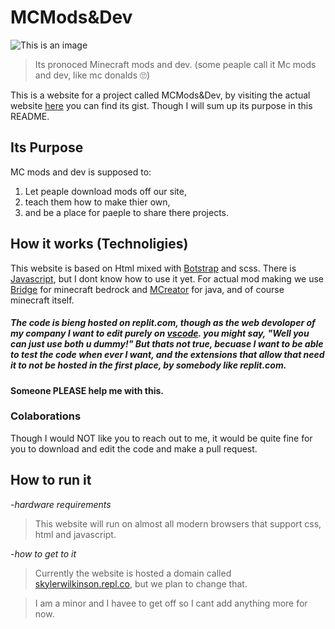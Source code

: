 # MCMods&Dev
![This is an image](https://skylerwilkinson.repl.co/favicon.ico)
>Its pronoced Minecraft mods and dev. (some peaple call it Mc mods and dev, like mc donalds 🙄)

This is a website for a project called MCMods&Dev, by visiting the actual website [here](https://skylerwilkinson.repl.co/) you can find its gist. Though I will sum up its purpose in this README.


## Its Purpose
MC mods and dev is supposed to:
1. Let peaple download mods off our site,
2. teach them how to make thier own, 
3. and be a place for paeple to share there projects.


## How it works (Technoligies)

This website is based on Html mixed with [Botstrap](https://getbootstrap.com/) and scss. There is [Javascript](https://www.javascript.com/), but I dont know how to use it yet. For actual mod making we use [Bridge](https://bridge-core.app) for minecraft bedrock
and [MCreator](https://mcreator.net/) for java, and of course minecraft itself.

##### The code is bieng hosted on replit.com, though as the web devoloper of my company I want to edit purely on  [vscode](https://code.visualstudio.com/). you might say, "Well you can just use both u dummy!" But thats not true, becuase I want to be able to test the code when ever I want, and the extensions that allow that need it to not be hosted in the first place, by somebody like replit.com. 
#### **Someone PLEASE help me with this.**


### Colaborations 

Though I would NOT like you to reach out to me, it would be quite fine for you to download and edit the code and make a pull request. 

## How to run it

-*hardware requirements*
>This website will run on almost all modern browsers that support css, html and javascript.

-*how to get to it*
>Currently the website is hosted a domain called [skylerwilkinson.repl.co](skylerwilkinson.repl.co), but we plan to change that.

>I am a minor and I havee to get off so I cant add anything more for now.


